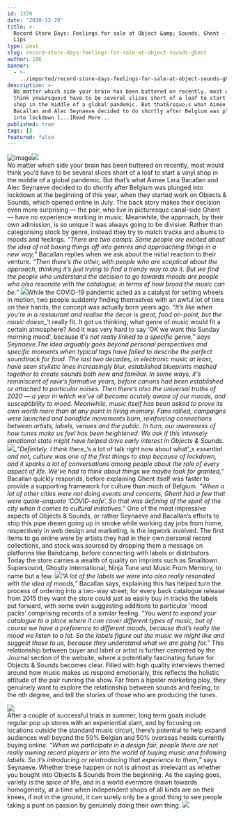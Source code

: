 ```yaml
---
id: 1370
date: '2020-12-29'
title: >-
  Record Store Days: Feelings for sale at Object &amp; Sounds, Ghent - Loose
  Lips
type: post
slug: record-store-days-feelings-for-sale-at-object-sounds-ghent
author: 106
banner:
  - >-
    ../imported/record-store-days-feelings-for-sale-at-object-sounds-ghent/image1370.jpeg
description: >-
  No matter which side your brain has been buttered on recently, most would
  think you&rsquo;d have to be several slices short of a loaf to start a vinyl
  shop in the middle of a global pandemic. But that&rsquo;s what Aimee Lara
  Bacallan and Alec Seynaeve decided to do shortly after Belgium was plunged
  into lockdown [...]Read More...
published: true
tags: []
featured: false
---
```

![image](../../imported/record-store-days-feelings-for-sale-at-object-sounds-ghent/image1370.jpeg)![](/wp-content/uploads/live/img/wysiwyg/5feb58246a99f.jpg)  
No matter which side your brain has been buttered on recently, most would think you’d have to be several slices short of a loaf to start a vinyl shop in the middle of a global pandemic. But that’s what Aimee Lara Bacallan and Alec Seynaeve decided to do shortly after Belgium was plunged into lockdown at the beginning of this year, when they started work on Objects & Sounds, which opened online in July. The back story makes their decision even more surprising — the pair, who live in picturesque canal-side Ghent — have no experience working in music. Meanwhile, the approach, by their own admission, is so unique it was always going to be divisive. Rather than categorising stock by genre, instead they try to match tracks and albums to moods and feelings. _“There are two camps. Some people are excited about the idea of not boxing things off into genres and approaching things in a new way,”_ Bacallan replies when we ask about the initial reaction to their venture. _“Then there’s the other, with people who are sceptical about the approach, thinking it’s just trying to find a trendy way to do it. But we find the people who understand the decision to go towards moods are people who also resonate with the catalogue, in terms of how broad the music can be.”_ ![](/wp-content/uploads/live/img/wysiwyg/5feb57de9d028.jpg)While the COVID-19 pandemic acted as a catalyst for setting wheels in motion, two people suddenly finding themselves with an awful lot of time on their hands, the concept was actually born years ago. _“It’s like when you’re in a restaurant and realise the decor is great, food on-point, but the music doesn__’t really fit. It got us thinking, what genre of music would fit a certain atmosphere? And it was very hard to say ‘OK we want this Sunday morning mood’, because it’__s not really linked to a specific genre,”_ says Seynaeve.The idea arguably goes beyond personal perspectives and specific moments when typical tags have failed to describe the perfect soundtrack for food. The last two decades, in electronic music at least, have seen stylistic lines increasingly blur, established blueprints mashed together to create sounds both new and familiar. In some ways, it's reminiscent of rave’s formative years, before canons had been established or attached to particular noises. Then there’s also the universal truths of 2020 — a year in which we’ve all become acutely aware of our moods, and susceptibility to mood. Meanwhile, music itself has been asked to prove its own worth more than at any point in living memory. Fans rallied, campaigns were launched and bonafide movements born, reinforcing connections between artists, labels, venues and the public. In turn, our awareness of how tunes make us feel has been heightened. We ask if this intensely emotional state might have helped drive early interest in Objects & Sounds.![](/wp-content/uploads/live/img/wysiwyg/5feb58052ef46.jpg)_“Definitely. I think there__’s a lot of talk right now about what’__s essential and not, culture was one of the first things to stop because of lockdown, and it sparks a lot of conversations among people about the role of every aspect of life. We’ve had to think about things we maybe took for granted,”_ Bacallan quickly responds, before explaining Ghent itself was faster to provide a supporting framework for culture than much of Belgium. _“When a lot of other cities were not doing events and concerts, Ghent had a few that were quote-unquote ‘COVID-safe’. So that was defining of the spirit of the city when it comes to cultural initiatives.”_ One of the most impressive aspects of Objects & Sounds, or rather Seynaeve and Bacallan’s efforts to stop this pipe dream going up in smoke while working day jobs from home, respectively in web design and marketing, is the legwork involved. The first items to go online were by artists they had in their own personal record collections, and stock was sourced by dropping them a message on platforms like Bandcamp, before connecting with labels or distributors. Today the store carries a wealth of quality on imprints such as Smalltown Supersound, Ghostly International, Ninja Tune and Music From Memory, to name but a few. ![](/wp-content/uploads/live/img/wysiwyg/5feb5872a3d10.jpg)_“A lot of the labels we were into also really resonated with the idea of moods,”_ Bacallan says, explaining this has helped turn the process of ordering into a two-way street; for every back catalogue release from 2015 they want the store could just as easily buy in tracks the labels put forward, with some even suggesting additions to particular ‘mood packs’ comprising records of a similar feeling. _“You want to expand your catalogue to a place where it can cover different types of music, but of course we have a preference to different moods, because that’s really the mood we listen to a lot. So the labels figure out the music we might like and suggest those to us, because they understand what we are going for.”_ This relationship between buyer and label or artist is further cemented by the Journal section of the website, where a potentially fascinating future for Objects & Sounds becomes clear. Filled with high quality interviews themed around how music makes us respond emotionally, this reflects the holistic attitude of the pair running the show. Far from a hipster marketing ploy, they genuinely want to explore the relationship between sounds and feeling, to the nth degree, and tell the stories of those who are producing the tunes.  

![](/wp-content/uploads/live/img/wysiwyg/5feb583710f17.jpg)  
After a couple of successful trials in summer, long term goals include regular pop up stores with an experiential slant, and by focusing on locations outside the standard music circuit, there’s potential to help expand audiences well beyond the 50% Belgian and 50% overseas heads currently buying online. _“When we participate in a design fair, people there are not really owning record players or into the world of buying music and following labels. So it’s introducing or reintroducing that experience to them,”_ says Seynaeve. Whether these happen or not is almost as irrelevant as whether you bought into Objects & Sounds from the beginning. As the saying goes, variety is the spice of life, and in a world evermore drawn towards homogeneity, at a time when independent shops of all kinds are on their knees, if not in the ground, it can surely only be a good thing to see people taking a punt on passion by genuinely doing their own thing. ![](/wp-content/uploads/live/img/wysiwyg/5feb589523a07.jpg)